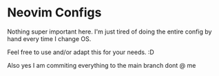 # Neovim Configs


Nothing super important here. I'm just tired of doing the entire config by hand every time I change OS.

Feel free to use and/or adapt this for your needs. :D

Also yes I am commiting everything to the main branch dont @ me
